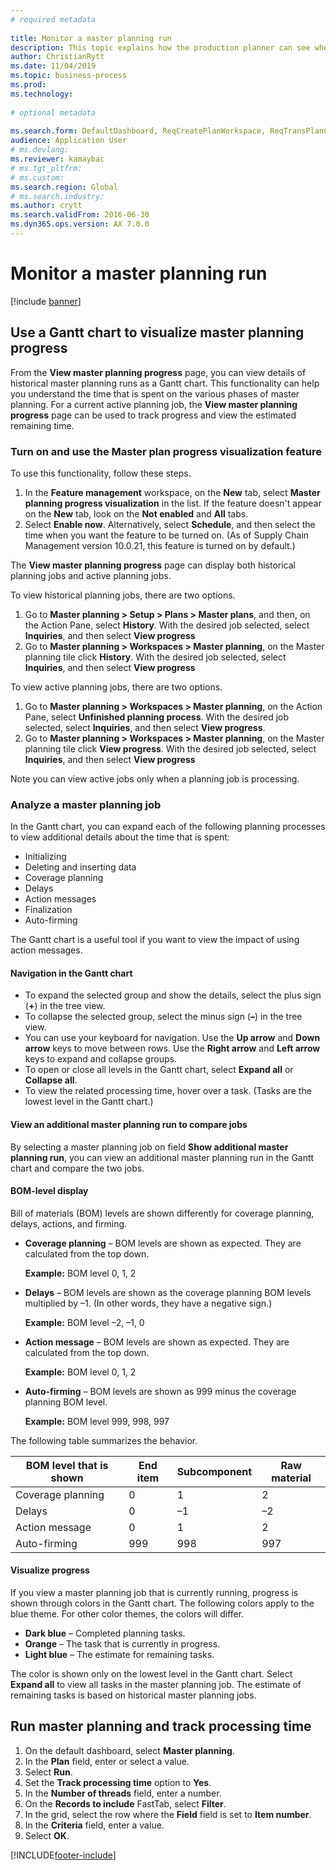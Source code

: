 ```yaml
--- 
# required metadata 
 
title: Monitor a master planning run
description: This topic explains how the production planner can see whether a master planning run is in progress. 
author: ChristianRytt
ms.date: 11/04/2019
ms.topic: business-process 
ms.prod:  
ms.technology:  
 
# optional metadata 
 
ms.search.form: DefaultDashboard, ReqCreatePlanWorkspace, ReqTransPlanCard, SysQueryForm, InventItemIdLookupSimple, ReqLog, ReqProcessTaskTrace
audience: Application User 
# ms.devlang:  
ms.reviewer: kamaybac
# ms.tgt_pltfrm:  
# ms.custom:  
ms.search.region: Global
# ms.search.industry: 
ms.author: crytt
ms.search.validFrom: 2016-06-30 
ms.dyn365.ops.version: AX 7.0.0 
---
```


# Monitor a master planning run

[!include [banner](../../includes/banner.md)]

## Use a Gantt chart to visualize master planning progress

From the **View master planning progress** page, you can view details of historical master planning runs as a Gantt chart. This functionality can help you understand the time that is spent on the various phases of master planning. For a current active planning job, the **View master planning progress** page can be used to track progress and view the estimated remaining time.

### Turn on and use the Master plan progress visualization feature

To use this functionality, follow these steps.

1. In the **Feature management** workspace, on the **New** tab, select **Master planning progress visualization** in the list. If the feature doesn't appear on the **New** tab, look on the **Not enabled** and **All** tabs.
1. Select **Enable now**. Alternatively, select **Schedule**, and then select the time when you want the feature to be turned on. (As of Supply Chain Management version 10.0.21, this feature is turned on by default.)

The **View master planning progress** page can display both historical planning jobs and active planning jobs. 

To view historical planning jobs, there are two options. 

1. Go to **Master planning \> Setup \> Plans \> Master plans**, and then, on the Action Pane, select **History**. With the desired job selected, select **Inquiries**,  and then select **View progress**
1. Go to **Master planning \> Workspaces \> Master planning**, on the Master planning tile click **History**. With the desired job selected, select **Inquiries**,  and then select **View progress**

To view active planning jobs, there are two options. 
1. Go to **Master planning \> Workspaces \> Master planning**, on the Action Pane, select **Unfinished planning process**. With the desired job selected, select **Inquiries**,  and then select **View progress**.
1. Go to **Master planning \> Workspaces \> Master planning**, on the Master planning tile click **View progress**. With the desired job selected, select **Inquiries**,  and then select **View progress**

Note you can view active jobs only when a planning job is processing.

### Analyze a master planning job

In the Gantt chart, you can expand each of the following planning processes to view additional details about the time that is spent:

- Initializing
- Deleting and inserting data
- Coverage planning
- Delays
- Action messages
- Finalization
- Auto-firming

The Gantt chart is a useful tool if you want to view the impact of using action messages.

#### Navigation in the Gantt chart

- To expand the selected group and show the details, select the plus sign (**+**) in the tree view.
- To collapse the selected group, select the minus sign (**–**) in the tree view.
- You can use your keyboard for navigation. Use the **Up arrow** and **Down arrow** keys to move between rows. Use the **Right arrow** and **Left arrow** keys to expand and collapse groups.
- To open or close all levels in the Gantt chart, select **Expand all** or **Collapse all**.
- To view the related processing time, hover over a task. (Tasks are the lowest level in the Gantt chart.)

#### View an additional master planning run to compare jobs

By selecting a master planning job on field **Show additional master planning run**, you can view an additional master planning run in the Gantt chart and compare the two jobs.

#### BOM-level display

Bill of materials (BOM) levels are shown differently for coverage planning, delays, actions, and firming.

- **Coverage planning** – BOM levels are shown as expected. They are calculated from the top down.

    **Example:** BOM level 0, 1, 2

- **Delays** – BOM levels are shown as the coverage planning BOM levels multiplied by –1. (In other words, they have a negative sign.)

    **Example:** BOM level –2, –1, 0

- **Action message** – BOM levels are shown as expected. They are calculated from the top down.

    **Example:** BOM level 0, 1, 2

- **Auto-firming** – BOM levels are shown as 999 minus the coverage planning BOM level.

    **Example:** BOM level 999, 998, 997

The following table summarizes the behavior.

| BOM level that is shown | End item | Subcomponent | Raw material |
|---|---|---|---|
| Coverage planning | 0 | 1 | 2 |
| Delays | 0 | –1 | –2 |
| Action message | 0 | 1 | 2 |
| Auto-firming | 999 | 998 | 997 |

#### Visualize progress

If you view a master planning job that is currently running, progress is shown through colors in the Gantt chart. The following colors apply to the blue theme. For other color themes, the colors will differ.

- **Dark blue** – Completed planning tasks.
- **Orange** – The task that is currently in progress.
- **Light blue** – The estimate for remaining tasks.

The color is shown only on the lowest level in the Gantt chart. Select **Expand all** to view all tasks in the master planning job. The estimate of remaining tasks is based on historical master planning jobs.

## Run master planning and track processing time

1. On the default dashboard, select **Master planning**.
1. In the **Plan** field, enter or select a value.
1. Select **Run**.
1. Set the **Track processing time** option to **Yes**.
1. In the **Number of threads** field, enter a number.
1. On the **Records to include** FastTab, select **Filter**.
1. In the grid, select the row where the **Field** field is set to **Item number**.
1. In the **Criteria** field, enter a value.
1. Select **OK**.


[!INCLUDE[footer-include](../../../includes/footer-banner.md)]
